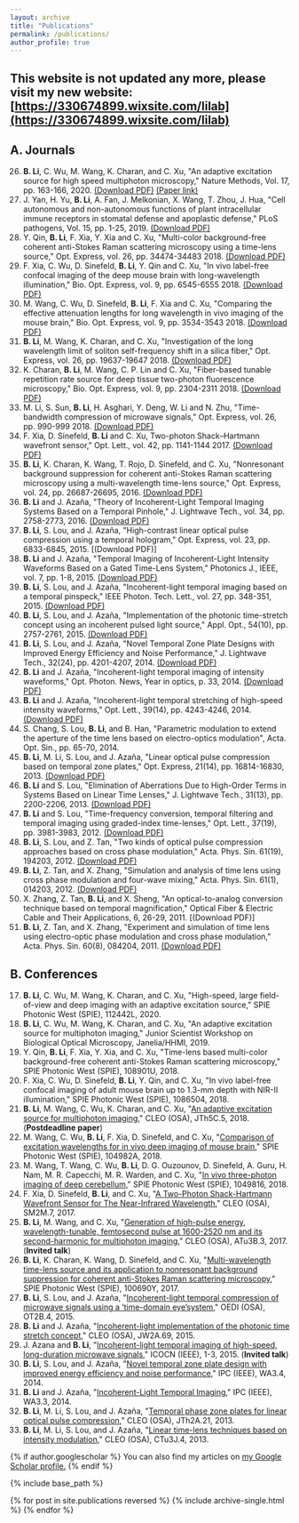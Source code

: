 ```yaml
---
layout: archive
title: "Publications"
permalink: /publications/
author_profile: true
---
```


This website is not updated any more, please visit my new website: [https://330674899.wixsite.com/lilab](https://330674899.wixsite.com/lilab)
------

A. Journals
------
26. **B. Li**, C. Wu, M. Wang, K. Charan, and C. Xu, "An adaptive excitation source for high speed multiphoton microscopy," Nature Methods, Vol. 17, pp. 163-166, 2020. [(Download PDF)](http://bo-li-research.github.io/files/Nat_Meth_Bo_2020.pdf) [(Paper link)](https://www.nature.com/articles/s41592-019-0663-9)
25. J. Yan, H. Yu, **B. Li**, A. Fan, J. Melkonian, X. Wang, T. Zhou, J. Hua, "Cell autonomous and non-autonomous functions of plant intracellular immune receptors in stomatal defense and apoplastic defense," PLoS pathogens, Vol. 15, pp. 1-25, 2019. [(Download PDF)](http://bo-li-research.github.io/files/paper-2019-PlosP.pdf)
24. Y. Qin, **B. Li**, F. Xia, Y. Xia and C. Xu, "Multi-color background-free coherent anti-Stokes Raman scattering microscopy using a time-lens source," Opt. Express, vol. 26, pp. 34474-34483 2018. [(Download PDF)](http://bo-li-research.github.io/files/paper-2018-OE-3.pdf)
23. F. Xia, C. Wu, D. Sinefeld, **B. Li**, Y. Qin and C. Xu, "In vivo label-free confocal imaging of the deep mouse brain with long-wavelength illumination," Bio. Opt. Express, vol. 9, pp. 6545-6555 2018. [(Download PDF)](http://bo-li-research.github.io/files/paper-2018-BOE-3.pdf)
22. M. Wang, C. Wu, D. Sinefeld, **B. Li**, F. Xia and C. Xu, "Comparing the effective attenuation lengths for long wavelength in vivo imaging of the mouse brain," Bio. Opt. Express, vol. 9, pp. 3534-3543 2018. [(Download PDF)](http://bo-li-research.github.io/files/paper-2018-BOE-2.pdf)
21. **B. Li**, M. Wang, K. Charan, and C. Xu, "Investigation of the long wavelength limit of soliton self-frequency shift in a silica fiber," Opt. Express, vol. 26, pp. 19637-19647 2018. [(Download PDF)](http://bo-li-research.github.io/files/paper-2018-OE-2.pdf)
20. K. Charan, **B. Li**, M. Wang, C. P. Lin and C. Xu, "Fiber-based tunable repetition rate source for deep tissue two-photon fluorescence microscopy," Bio. Opt. Express, vol. 9, pp. 2304-2311 2018. [(Download PDF)](http://bo-li-research.github.io/files/paper-2018-BOE-1.pdf)
19. M. Li, S. Sun, **B. Li**, H. Asghari, Y. Deng, W. Li and N. Zhu, "Time-bandwidth compression of microwave signals," Opt. Express, vol. 26, pp. 990-999 2018. [(Download PDF)](http://bo-li-research.github.io/files/paper-2018-OE-1.pdf)
18. F. Xia, D. Sinefeld, **B. Li** and C. Xu, Two-photon Shack–Hartmann wavefront sensor," Opt. Lett., vol. 42, pp. 1141-1144 2017. [(Download PDF)](http://bo-li-research.github.io/files/paper-2017-OL-1.pdf)
17. **B. Li**, K. Charan, K. Wang, T. Rojo, D. Sinefeld, and C. Xu, "Nonresonant background suppression for coherent anti-Stokes Raman scattering microscopy using a multi-wavelength time-lens source," Opt. Express, vol. 24, pp. 26687-26695, 2016. [(Download PDF)](http://bo-li-research.github.io/files/paper-2016-OE-1.pdf)
16. **B. Li** and J. Azaña, "Theory of Incoherent-Light Temporal Imaging Systems Based on a Temporal Pinhole," J. Lightwave Tech., vol. 34, pp. 2758-2773, 2016. [(Download PDF)](http://bo-li-research.github.io/files/paper-2016-JLT-1.pdf)
15. **B. Li**, S. Lou, and J. Azaña, "High-contrast linear optical pulse compression using a temporal hologram," Opt. Express, vol. 23, pp. 6833-6845, 2015. [(Download PDF)]
14. **B. Li** and J. Azaña, "Temporal Imaging of Incoherent-Light Intensity Waveforms Based on a Gated Time-Lens System," Photonics J., IEEE, vol. 7, pp. 1-8, 2015. [(Download PDF)](http://bo-li-research.github.io/files/paper-2015-PJ-1.pdf)
13. **B. Li**, S. Lou, and J. Azaña, "Incoherent-light temporal imaging based on a temporal pinspeck," IEEE Photon. Tech. Lett., vol. 27, pp. 348-351, 2015. [(Download PDF)](http://bo-li-research.github.io/files/paper-2015-PTL-1.pdf)
12. **B. Li**, S. Lou, and J. Azaña, "Implementation of the photonic time-stretch concept using an incoherent pulsed light source," Appl. Opt., 54(10), pp. 2757-2761, 2015. [(Download PDF)](http://bo-li-research.github.io/files/paper-2015-AO-1.pdf)
11. **B. Li**, S. Lou, and J. Azaña, "Novel Temporal Zone Plate Designs with Improved Energy Efficiency and Noise Performance," J. Lightwave Tech., 32(24), pp. 4201-4207, 2014. [(Download PDF)](http://bo-li-research.github.io/files/paper-2014-JLT-1.pdf)
10. **B. Li** and J. Azaña, "Incoherent-light temporal imaging of intensity waveforms," Opt. Photon. News, Year in optics, p. 33, 2014. [(Download PDF)](http://bo-li-research.github.io/files/paper-2014-OPN-1.pdf)
9. **B. Li** and J. Azaña, "Incoherent-light temporal stretching of high-speed intensity waveforms," Opt. Lett., 39(14), pp. 4243-4246, 2014. [(Download PDF)](http://bo-li-research.github.io/files/paper-2014-OL-1.pdf)
8. S. Chang, S. Lou, **B. Li**, and B. Han, "Parametric modulation to extend the aperture of the time lens based on electro-optics modulation", Acta. Opt. Sin., pp. 65-70, 2014.
7. **B. Li**, M. Li, S. Lou, and J. Azaña, "Linear optical pulse compression based on temporal zone plates," Opt. Express, 21(14), pp. 16814-16830, 2013. [(Download PDF)](http://bo-li-research.github.io/files/paper-2013-OE-1.pdf)
6. **B. Li** and S. Lou, "Elimination of Aberrations Due to High-Order Terms in Systems Based on Linear Time Lenses," J. Lightwave Tech., 31(13), pp. 2200-2206, 2013. [(Download PDF)](http://bo-li-research.github.io/files/paper-2013-JLT-1.pdf)
5. **B. Li** and S. Lou, "Time-frequency conversion, temporal filtering and temporal imaging using graded-index time-lenses," Opt. Lett., 37(19), pp. 3981-3983, 2012. [(Download PDF)](http://bo-li-research.github.io/files/paper-2012-OL-1.pdf)
4. **B. Li**, S. Lou, and Z. Tan, "Two kinds of optical pulse compression approaches based on cross phase modulation," Acta. Phys. Sin. 61(19), 194203, 2012. [(Download PDF)](http://bo-li-research.github.io/files/paper-2012-APS-2.pdf)
3. **B. Li**, Z. Tan, and X. Zhang, "Simulation and analysis of time lens using cross phase modulation and four-wave mixing," Acta. Phys. Sin. 61(1), 014203, 2012. [(Download PDF)](http://bo-li-research.github.io/files/paper-2012-APS-1.pdf)
2. X. Zhang, Z. Tan, **B. Li**, and X. Sheng, "An optical-to-analog conversion technique based on temporal magnification," Optical Fiber & Electric Cable and Their Applications, 6, 26-29, 2011. [(Download PDF)]
1. **B. Li**, Z. Tan, and X. Zhang, "Experiment and simulation of time lens using electro-optic phase modulation and cross phase modulation," Acta. Phys. Sin. 60(8), 084204, 2011. [(Download PDF)](http://bo-li-research.github.io/files/paper-2011-APS-1.pdf)

B. Conferences
------
17. **B. Li**, C. Wu, M. Wang, K. Charan, and C. Xu, "High-speed, large field-of-view and deep imaging with an adaptive excitation source," SPIE Photonic West (SPIE), 112442L, 2020.
16. **B. Li**, C. Wu, M. Wang, K. Charan, and C. Xu, "An adaptive excitation source for multiphoton imaging," Junior Scientist Workshop on Biological Optical Microscopy, Janelia/HHMI, 2019.
15. Y. Qin, **B. Li**, F. Xia, Y. Xia, and C. Xu, "Time-lens based multi-color background-free coherent anti-Stokes Raman scattering microscopy," SPIE Photonic West (SPIE), 108901U, 2018.
14. F. Xia, C. Wu, D. Sinefeld, **B. Li**, Y. Qin, and C. Xu, "In vivo label-free confocal imaging of adult mouse brain up to 1.3-mm depth with NIR-II illumination," SPIE Photonic West (SPIE), 1086504, 2018.
13. **B. Li**, M. Wang, C. Wu, K. Charan, and C. Xu, "[An adaptive excitation source for multiphoton imaging](http://bo-li-research.github.io/files/Conference-2018-CLEO_AT-2018-JTh5C.5.pdf)," CLEO (OSA), JTh5C.5, 2018. (**Postdeadline paper**)
12. M. Wang, C. Wu, **B. Li**, F. Xia, D. Sinefeld, and C. Xu, "[Comparison of excitation wavelengths for in vivo deep imaging of mouse brain](http://bo-li-research.github.io/files/Conference-2018-PhotonicWest-1049816.pdf)," SPIE Photonic West (SPIE), 104982A, 2018.
11. M. Wang, T. Wang, C. Wu, **B. Li**, D. G. Ouzounov, D. Sinefeld, A. Guru, H. Nam, M. R. Capecchi, M. R. Warden, and C. Xu, "[In vivo three-photon imaging of deep cerebellum](http://bo-li-research.github.io/files/Conference-2018-PhotonicWest-1049816.pdf)," SPIE Photonic West (SPIE), 1049816, 2018.
10. F. Xia, D. Sinefeld, **B. Li**, and C. Xu, "[A Two-Photon Shack-Hartmann Wavefront Sensor for The Near-Infrared Wavelength](http://bo-li-research.github.io/files/Conference-2017-CLEO_SI-2017-SM2M.7.pdf)," CLEO (OSA), SM2M.7, 2017.
9. **B. Li**, M. Wang, and C. Xu, "[Generation of high-pulse energy, wavelength-tunable, femtosecond pulse at 1600-2520 nm and its second-harmonic for multiphoton imaging](http://bo-li-research.github.io/files/Conference-2017-CLEO_AT-2017-ATu3B.3.pdf)," CLEO (OSA), ATu3B.3, 2017. (**Invited talk**)
8. **B. Li**, K. Charan, K. Wang, D. Sinefeld, and C. Xu, "[Multi-wavelength time-lens source and its application to nonresonant background suppression for coherent anti-Stokes Raman scattering microscopy](http://bo-li-research.github.io/files/Conference-2017-PhotonicWest-100690Y.pdf)," SPIE Photonic West (SPIE), 100690Y, 2017.
7. **B. Li**, S. Lou, and J. Azaña, "[Incoherent-light temporal compression of microwave signals using a ‘time-domain eye’system](http://bo-li-research.github.io/files/Conference-2015-OEDI-2015-OT2B.4.pdf)," OEDI (OSA), OT2B.4, 2015.
6. **B. Li** and J. Azaña, "[Incoherent-light implementation of the photonic time stretch concept](http://bo-li-research.github.io/files/Conference-2015-CLEO_AT-2015-JW2A.69.pdf)," CLEO (OSA), JW2A.69, 2015.
5. J. Azana and **B. Li**, "[Incoherent-light temporal imaging of high-speed, long-duration microwave signals](http://bo-li-research.github.io/files/Conference-2015-ICOCN-07203685.pdf)," ICOCN (IEEE), 1-3, 2015. (**Invited talk**)
4. **B. Li**, S. Lou, and J. Azaña, "[Novel temporal zone plate design with improved energy efficiency and noise performance](http://bo-li-research.github.io/files/Conference-2014-IPC-06995400.pdf)," IPC (IEEE), WA3.4, 2014.
3. **B. Li** and J. Azaña, "[Incoherent-Light Temporal Imaging](http://bo-li-research.github.io/files/Conference-2014-IPC-06995399.pdf)," IPC (IEEE), WA3.3, 2014.
2. **B. Li**, M. Li, S. Lou, and J. Azaña, "[Temporal phase zone plates for linear optical pulse compression](http://bo-li-research.github.io/files/Conference-2013-CLEO_QELS-2013-JTh2A.21.pdf)," CLEO (OSA), JTh2A.21, 2013.
1. **B. Li**, M. Li, S. Lou, and J. Azaña, "[Linear time-lens techniques based on intensity modulation](http://bo-li-research.github.io/files/Conference-2013-CLEO_SI-2013-CTu3J.4.pdf)," CLEO (OSA), CTu3J.4, 2013.


{% if author.googlescholar %}
  You can also find my articles on <u><a href="{{author.googlescholar}}">my Google Scholar profile</a>.</u>
{% endif %}

{% include base_path %}

{% for post in site.publications reversed %}
  {% include archive-single.html %}
{% endfor %}
